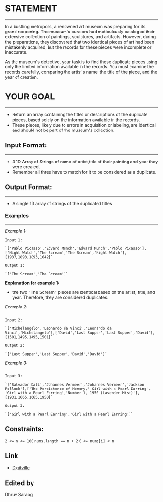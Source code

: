 

# STATEMENT

-----

In a bustling metropolis, a renowned art museum was preparing for its grand reopening. The museum's curators had meticulously cataloged their extensive collection of paintings, sculptures, and artifacts. However, during the preparations, they discovered that two identical pieces of art had been mistakenly acquired, but the records for these pieces were incomplete or inaccurate.

As the museum's detective, your task is to find these duplicate pieces using only the limited information available in the records. You must examine the records carefully, comparing the artist's name, the title of the piece, and the year of creation.

# YOUR GOAL

------

- Return an array containing the titles or descriptions of the duplicate pieces, based solely on the information available in the records. 
- These pieces, likely due to errors in acquisition or labeling, are identical and should not be part of the museum's collection.

## Input Format:
-------
- 3 1D Array of Strings of name of artist,title of their painting and year they were created. 
- Remember all three have to match for it to be considered as a duplicate.

## Output Format:
-----
- A single 1D array of strings of the duplicated titles

### Examples
---

*Example 1:*
```
Input 1:

`['Pablo Picasso','Edvard Munch','Edvard Munch','Pablo Picasso'],['Night Watch','The Scream','The Scream','Night Watch'],[1937,1893,1893,1642]`

Output 1:

`['The Scream','The Scream']`

```
**Explanation for example 1:**

-  the two "The Scream" pieces are identical based on the artist, title, and year. Therefore, they are considered duplicates.

*Example 2:*
```

Input 2:

`['Michelangelo','Leonardo da Vinci','Leonardo da Vinci','Michelangelo'],['David','Last Supper','Last Supper','David'],[1501,1495,1495,1501]`

Output 2:

`['Last Supper','Last Supper','David','David']`

```

*Example 3:*
```

Input 3:

`['Salvador Dalí','Johannes Vermeer','Johannes Vermeer','Jackson Pollock'],['The Persistence of Memory,' Girl with a Pearl Earring', 'Girl with a Pearl Earring','Number 1, 1950 (Lavender Mist)'],[1931,1665,1665,1950]`

Output 3:

`['Girl with a Pearl Earring','Girl with a Pearl Earring']`

```

## Constraints:

`2 <= n <= 100`
`nums.length == n + 2`
`0 <= nums[i] < n`

## Link
- <a href="https://leetcode.com/problems/the-two-sneaky-numbers-of-digitville/description/">Digitville</a><br>


## Edited by
Dhruv Saraogi
